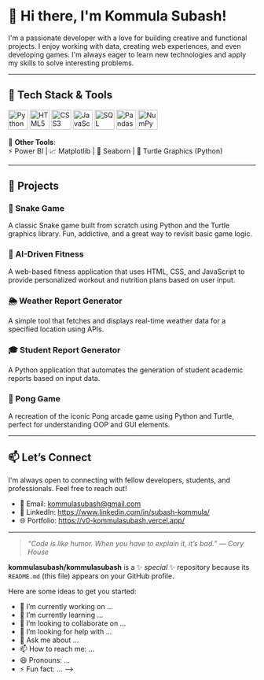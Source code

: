 # 👋 Hi there, I'm Kommula Subash!

I'm a passionate developer with a love for building creative and functional projects. I enjoy working with data, creating web experiences, and even developing games. I'm always eager to learn new technologies and apply my skills to solve interesting problems.

---

## 🔧 Tech Stack & Tools

<p align="left">
  <img src="https://cdn.jsdelivr.net/gh/devicons/devicon/icons/python/python-original.svg" alt="Python" width="40" height="40"/>
  <img src="https://cdn.jsdelivr.net/gh/devicons/devicon/icons/html5/html5-original.svg" alt="HTML5" width="40" height="40"/>
  <img src="https://cdn.jsdelivr.net/gh/devicons/devicon/icons/css3/css3-original.svg" alt="CSS3" width="40" height="40"/>
  <img src="https://cdn.jsdelivr.net/gh/devicons/devicon/icons/javascript/javascript-original.svg" alt="JavaScript" width="40" height="40"/>
  <img src="https://cdn.jsdelivr.net/gh/devicons/devicon/icons/mysql/mysql-original.svg" alt="SQL" width="40" height="40"/>
  <img src="https://cdn.jsdelivr.net/gh/devicons/devicon/icons/pandas/pandas-original.svg" alt="Pandas" width="40" height="40"/>
  <img src="https://cdn.jsdelivr.net/gh/devicons/devicon/icons/numpy/numpy-original.svg" alt="NumPy" width="40" height="40"/>
</p>

🧰 **Other Tools**:  
⚡ Power BI | 📈 Matplotlib | 🌊 Seaborn | 🐢 Turtle Graphics (Python)

---

## 🚀 Projects

### 🐍 Snake Game  
A classic Snake game built from scratch using Python and the Turtle graphics library. Fun, addictive, and a great way to revisit basic game logic.

### 💪 AI-Driven Fitness  
A web-based fitness application that uses HTML, CSS, and JavaScript to provide personalized workout and nutrition plans based on user input.

### 🌦️ Weather Report Generator  
A simple tool that fetches and displays real-time weather data for a specified location using APIs.

### 🎓 Student Report Generator  
A Python application that automates the generation of student academic reports based on input data.

### 🏓 Pong Game  
A recreation of the iconic Pong arcade game using Python and Turtle, perfect for understanding OOP and GUI elements.

---

## 📫 Let’s Connect

I'm always open to connecting with fellow developers, students, and professionals. Feel free to reach out!

- 📧 Email: kommulasubash@gmail.com
- 💼 LinkedIn: https://www.linkedin.com/in/subash-kommula/  
- 🌐 Portfolio: https://v0-kommulasubash.vercel.app/

---

> _“Code is like humor. When you have to explain it, it’s bad.” — Cory House_

**kommulasubash/kommulasubash** is a ✨ _special_ ✨ repository because its `README.md` (this file) appears on your GitHub profile.

Here are some ideas to get you started:

- 🔭 I’m currently working on ...
- 🌱 I’m currently learning ...
- 👯 I’m looking to collaborate on ...
- 🤔 I’m looking for help with ...
- 💬 Ask me about ...
- 📫 How to reach me: ...
- 😄 Pronouns: ...
- ⚡ Fun fact: ...
-->
